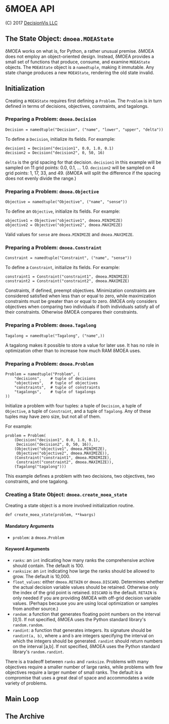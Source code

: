 # δMOEA API

(C) 2017 [DecisionVis LLC](http://www.decisionvis.com)

## The State Object: `dmoea.MOEAState`

δMOEA works on what is, for Python, a rather unusual
premise.  δMOEA does not employ an object-oriented design.
Instead, δMOEA provides a small set of functions that
produce, consume, and examine `MOEAState` objects.
The `MOEAState` object is a `namedtuple`, making it
immutable.  Any state change produces a new `MOEAState`,
rendering the old state invalid.

## Initialization

Creating a `MOEAState` requires first defining a `Problem`.
The `Problem` is in turn defined in terms of decisions,
objectives, constraints, and tagalongs.

### Preparing a Problem: `dmoea.Decision`

```
Decision = namedtuple("Decision", ("name", "lower", "upper", "delta"))
```

To define a `Decision`, initialize its fields.  For example:

```
decision1 = Decision("decision1", 0.0, 1.0, 0.1)
decision2 = Decision("decision2", 0, 50, 16)
```

`delta` is the grid spacing for that decision.  `decision1`
in this example will be sampled on 11 grid points: 0.0,
0.1, ... 1.0.  `decision2` will be sampled on 4 grid points:
1, 17, 33, and 49.  (δMOEA will split the difference if
the spacing does not evenly divide the range.)

### Preparing a Problem: `dmoea.Objective`

```
Objective = namedtuple("Objective", ("name", "sense"))
```

To define an `Objective`, initialize its fields.  For example:

```
objective1 = Objective("objective1", dmoea.MINIMIZE)
objective2 = Objective("objective2", dmoea.MAXIMIZE)
```

Valid values for `sense` are `dmoea.MINIMIZE` and
`dmoea.MAXIMIZE`.

### Preparing a Problem: `dmoea.Constraint`

```
Constraint = namedtuple("Constraint", ("name", "sense"))
```

To define a `Constraint`, initialize its fields.  For example:

```
constraint1 = Constraint("constraint1", dmoea.MINIMIZE)
constraint2 = Constraint("constraint2", dmoea.MAXIMIZE)
```

Constraints, if defined, preempt objectives.  Minimization
constraints are considered satisfied when less than
or equal to zero, while maximization constraints
must be greater than or equal to zero.  δMOEA only
considers objectives when comparing two individuals
if both individuals satisfy all of their constraints.
Otherwise δMOEA compares their constraints.

### Preparing a Problem: `dmoea.Tagalong`

```
Tagalong = namedtuple("Tagalong", ("name",))
```

A tagalong makes it possible to store a value for later
use.  It has no role in optimization other than to
increase how much RAM δMOEA uses.

### Preparing a Problem: `dmoea.Problem`

```
Problem = namedtuple("Problem", (
    "decisions",    # tuple of decisions
    "objectives",   # tuple of objectives
    "constraints",  # tuple of constraints
    "tagalongs",    # tuple of tagalongs
))
```

Initialize a problem with four tuples: a tuple
of `Decision`, a tuple of `Objective`, a tuple of
`Constraint`, and a tuple of `Tagalong`.  Any of these
tuples may have zero size, but not all of them.

For example:

```
problem = Problem(
    (Decision("decision1", 0.0, 1.0, 0.1),
     Decision("decision2", 0, 50, 16)),
    (Objective("objective1", dmoea.MINIMIZE),
     Objective("objective2", dmoea.MAXIMIZE)),
    (Constraint("constraint1", dmoea.MINIMIZE),
     Constraint("constraint2", dmoea.MAXIMIZE)),
    (Tagalong("tagalong")))
```

This example defines a problem with two decisions, two
objectives, two constraints, and one tagalong.

### Creating a State Object: `dmoea.create_moea_state`

Creating a state object is a more involved initialization
routine.

```
def create_moea_state(problem, **kwargs)
```

#### Mandatory Arguments

* `problem`: a `dmoea.Problem`

#### Keyword Arguments

* `ranks`: an `int` indicating how many ranks the
comprehensive archive should contain.  The default is 100.
* `ranksize`: an `int` indicating how large the ranks
should be allowed to grow.  The default is 10,000.
* `float_values`: either `dmoea.RETAIN` or `dmoea.DISCARD`.
Determines whether the actual decision variable values
should be retained.  Otherwise only the index of the grid
point is retained.  `DISCARD` is the default.  `RETAIN`
is only needed if you are providing δMOEA with off-grid
decision variable values.  (Perhaps because you are using
local optimization or samples from another source.)
* `random`: a function that generates floating point
numbers on the interval [0,1).  If not specified, δMOEA
uses the Python standard library's `random.random`.
* `randint`: a function that generates integers.  Its
signature should be `randint(a, b)`, where `a` and `b`
are integers specifying the interval on which the integers
should be generated.  `randint` should return numbers on
the interval [a,b].  If not specified, δMOEA uses the
Python standard library's `random.randint`.

There is a tradeoff between `ranks` and `ranksize`.
Problems with many objectives require a smaller number of
large ranks, while problems with few objectives require a
larger number of small ranks.  The default is a compromise
that uses a great deal of space and accommodates a wide
variety of problems.

## Main Loop

## The Archive

